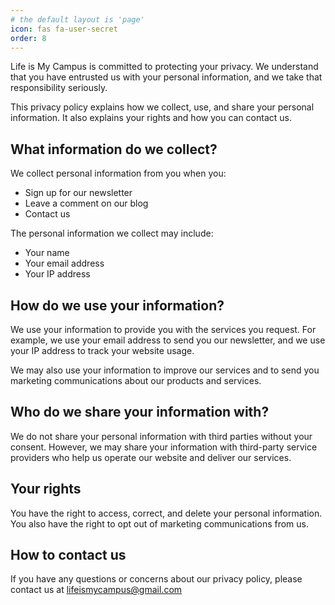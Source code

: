 ```yaml
---
# the default layout is 'page'
icon: fas fa-user-secret
order: 8
---
```


Life is My Campus is committed to protecting your privacy. We understand that you have entrusted us with your personal information, and we take that responsibility seriously.

This privacy policy explains how we collect, use, and share your personal information. It also explains your rights and how you can contact us.

## What information do we collect?

We collect personal information from you when you:

- Sign up for our newsletter
- Leave a comment on our blog
- Contact us

The personal information we collect may include:

- Your name
- Your email address
- Your IP address

## How do we use your information?

We use your information to provide you with the services you request. For example, we use your email address to send you our newsletter, and we use your IP address to track your website usage.

We may also use your information to improve our services and to send you marketing communications about our products and services.

## Who do we share your information with?

We do not share your personal information with third parties without your consent. However, we may share your information with third-party service providers who help us operate our website and deliver our services.

## Your rights

You have the right to access, correct, and delete your personal information. You also have the right to opt out of marketing communications from us.

## How to contact us

If you have any questions or concerns about our privacy policy, please contact us at lifeismycampus@gmail.com
